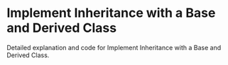 # Implement Inheritance with a Base and Derived Class

Detailed explanation and code for Implement Inheritance with a Base and Derived Class.
